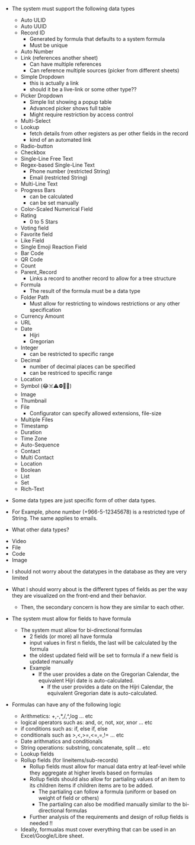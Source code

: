 - The system must support the following data types
	- Auto ULID
	- Auto UUID
	- Record ID
		- Generated by formula that defaults to a system formula
		- Must be unique
	- Auto Number
	- Link (references another sheet)
		- Can have multiple references
		- Can reference multiple sources (picker from different sheets)
	- Simple Dropdown
		- this is actually a link
		- should it be a live-link or some other type??
	- Picker Dropdown
		- Simple list showing a popup table
		- Advanced picker shows full table
		- Might require restriction by access control
	- Multi-Select
	- Lookup
		- fetch details from other registers as per other fields in the record
		- kind of an automated link
	- Radio-button
	- Checkbox
	- Single-Line Free Text
	- Regex-based Single-Line Text
		- Phone number (restricted String)
		- Email (restricted String)
	- Multi-Line Text
	- Progress Bars
		- can be calculated
		- can be set manually
	- Color-Scaled Numerical Field
	- Rating
		- 0 to 5 Stars
	- Voting field
	- Favorite field
	- Like Field
	- Single Emoji Reaction Field
	- Bar Code
	- QR Code
	- Count
	- Parent_Record
		- Links a record to another record to allow for a tree structure
	- Formula
		- The result of the formula must be a data type
	- Folder Path
		- Must allow for restricting to windows restrictions or any other specification
	- Currency Amount
	- URL
	- Date
		- Hijri
		- Gregorian
	- Integer
		- can be restricted to specific range
	- Decimal
		- number of decimal places can be specified
		- can be restriced to specific range
	- Location
	- Symbol (😂☠️⚠️⛔️🚫🔄)
	- Image
	- Thumbnail
	- File
		- Configurator can specify allowed extensions, file-size
	- Multiple Files
	- Timestamp
	- Duration
	- Time Zone
	- Auto-Sequence
	- Contact
	- Multi Contact
	- Location
	- Boolean
	- List
	- Set
	- Rich-Text




- Some data types are just specific form of other data types.
+ For Example, phone number (+966-5-12345678) is a restricted type of String. The same applies to emails.

- What other data types?
+ Video
+ File
+ Code
+ Image




- I should not worry about the datatypes in the database as they are very limited
- What I should worry about is the different types of fields as per the way they are visualized on the front-end and their behavior.
	- Then, the secondary concern is how they are similar to each other.


- The system must allow for fields to have formula
	- The system must allow for bi-directional formulas
		- 2 fields (or more) all have formula
		- input values in first n fields, the last will be calculated by the formula
		- the oldest updated field will be set to formula if a new field is updated manually
		- Example
			- If the user provides a date on the Gregorian Calendar, the equivalent Hijri date is auto-calculated.
				- If the user provides a date on the Hijri Calendar, the equivalent Gregorian date is auto-calculated.

- Formulas can have any of the following logic
	- Arithmetics: +,-,*,/,^,log ... etc
	- logical operators such as: and, or, not, xor, xnor ... etc
	- if conditions such as: if, else if, else
	- conditionals such as >,<,>=,<=,=,!= ... etc
	- Date arithmatics and conditionals
	- String operations: substring, concatenate, split ... etc
	- Lookup fields
	- Rollup fields (for lineitems/sub-records)
		- Rollup fields must allow for manual data entry at leaf-level while they aggregate at higher levels based on formulas
		- Rollup fields should also allow for partialing values of an item to its children items if children items are to be added.
			- The partialing can follow a formula (uniform or based on weight of field or others)
			- The partialing can also be modified manually similar to the bi-directional formulas
		- Further analysis of the requirements and design of rollup fields is needed !!
	- Ideally, formualas must cover everything that can be used in an Excel/Google/Libre sheet.
